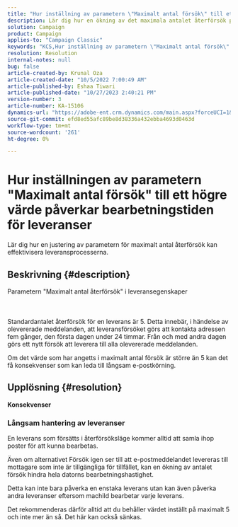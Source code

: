 ```yaml
---
title: "Hur inställning av parametern \"Maximalt antal försök\" till ett högre värde påverkar behandlingstiden för leveranser"
description: Lär dig hur en ökning av det maximala antalet återförsök påverkar leveransens bearbetningstid.
solution: Campaign
product: Campaign
applies-to: "Campaign Classic"
keywords: "KCS,Hur inställning av parametern \"Maximalt antal försök\" till ett högre värde påverkar behandlingstiden för leveranser"
resolution: Resolution
internal-notes: null
bug: false
article-created-by: Krunal Oza
article-created-date: "10/5/2022 7:00:49 AM"
article-published-by: Eshaa Tiwari
article-published-date: "10/27/2023 2:40:21 PM"
version-number: 3
article-number: KA-15106
dynamics-url: "https://adobe-ent.crm.dynamics.com/main.aspx?forceUCI=1&pagetype=entityrecord&etn=knowledgearticle&id=601fc96c-7b44-ed11-bba2-002248086a27"
source-git-commit: efd8ed55afc89be8d38336a432ebba4693d0463d
workflow-type: tm+mt
source-wordcount: '261'
ht-degree: 0%

---
```


# Hur inställningen av parametern &quot;Maximalt antal försök&quot; till ett högre värde påverkar bearbetningstiden för leveranser


Lär dig hur en justering av parametern för maximalt antal återförsök kan effektivisera leveransprocesserna.

## Beskrivning {#description}

Parametern &quot;Maximalt antal återförsök&quot; i leveransegenskaper<br><br><br><br>
Standardantalet återförsök för en leverans är 5. Detta innebär, i händelse av olevererade meddelanden, att leveransförsöket görs att kontakta adressen fem gånger, den första dagen under 24 timmar. Från och med andra dagen görs ett nytt försök att leverera till alla olevererade meddelanden.



Om det värde som har angetts i maximalt antal försök är större än 5 kan det få konsekvenser som kan leda till långsam e-postkörning.


## Upplösning {#resolution}

<b>Konsekvenser</b>


### Långsam hantering av leveranser



En leverans som försätts i återförsöksläge kommer alltid att samla ihop poster för att kunna bearbetas.

Även om alternativet Försök igen ser till att e-postmeddelandet levereras till mottagare som inte är tillgängliga för tillfället, kan en ökning av antalet försök hindra hela datorns bearbetningshastighet.

Detta kan inte bara påverka en enstaka leverans utan kan även påverka andra leveranser eftersom machild bearbetar varje leverans.



Det rekommenderas därför alltid att du behåller värdet inställt på maximalt 5 och inte mer än så. Det här kan också sänkas.
